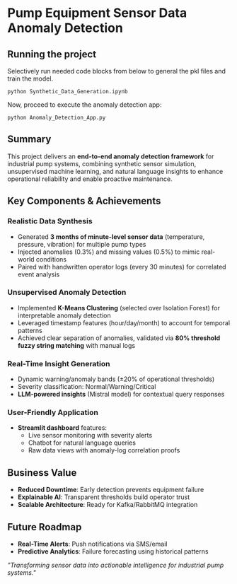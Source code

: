# Pump Equipment Sensor Data Anomaly Detection
## Running the project

Selectively run needed code blocks from below to general the pkl files and train the model.
```
python Synthetic_Data_Generation.ipynb
```

Now, proceed to execute the anomaly detection app:
```
python Anomaly_Detection_App.py
```

## Summary

This project delivers an **end-to-end anomaly detection framework** for industrial pump systems, combining synthetic sensor simulation, unsupervised machine learning, and natural language insights to enhance operational reliability and enable proactive maintenance.

## Key Components & Achievements

### Realistic Data Synthesis
- Generated **3 months of minute-level sensor data** (temperature, pressure, vibration) for multiple pump types
- Injected anomalies (0.3%) and missing values (0.5%) to mimic real-world conditions
- Paired with handwritten operator logs (every 30 minutes) for correlated event analysis

### Unsupervised Anomaly Detection
- Implemented **K-Means Clustering** (selected over Isolation Forest) for interpretable anomaly detection
- Leveraged timestamp features (hour/day/month) to account for temporal patterns
- Achieved clear separation of anomalies, validated via **80% threshold fuzzy string matching** with manual logs

### Real-Time Insight Generation
- Dynamic warning/anomaly bands (±20% of operational thresholds)
- Severity classification: Normal/Warning/Critical
- **LLM-powered insights** (Mistral model) for contextual query responses

### User-Friendly Application
- **Streamlit dashboard** features:
  - Live sensor monitoring with severity alerts
  - Chatbot for natural language queries
  - Raw data views with anomaly-log correlation proofs

## Business Value
- **Reduced Downtime**: Early detection prevents equipment failure
- **Explainable AI**: Transparent thresholds build operator trust
- **Scalable Architecture**: Ready for Kafka/RabbitMQ integration

## Future Roadmap
- **Real-Time Alerts**: Push notifications via SMS/email
- **Predictive Analytics**: Failure forecasting using historical patterns

*"Transforming sensor data into actionable intelligence for industrial pump systems."*